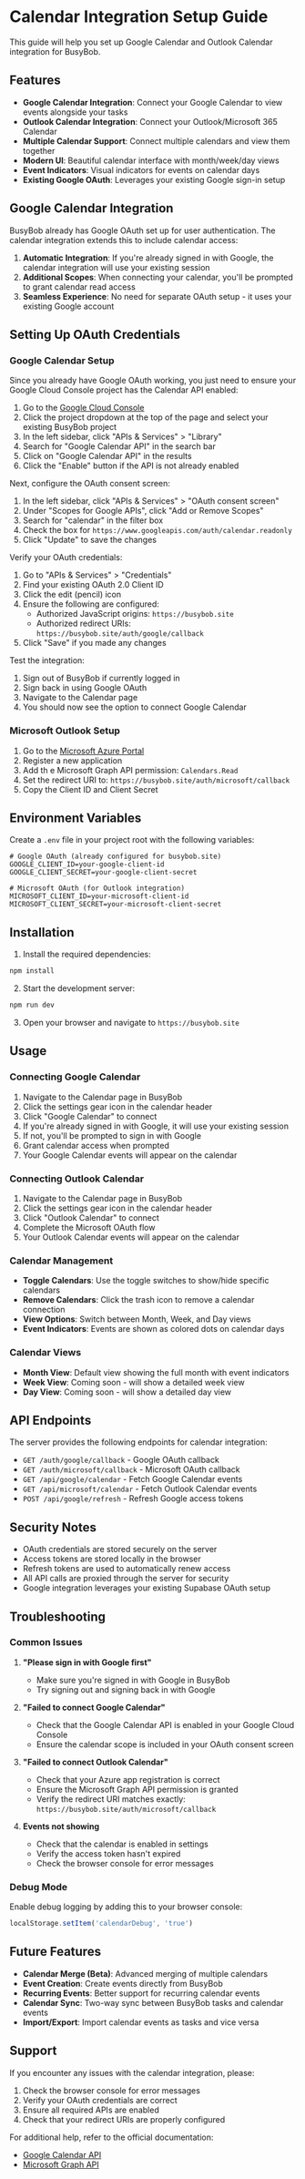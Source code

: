 # Calendar Integration Setup Guide

This guide will help you set up Google Calendar and Outlook Calendar integration for BusyBob.

## Features

- **Google Calendar Integration**: Connect your Google Calendar to view events alongside your tasks
- **Outlook Calendar Integration**: Connect your Outlook/Microsoft 365 Calendar
- **Multiple Calendar Support**: Connect multiple calendars and view them together
- **Modern UI**: Beautiful calendar interface with month/week/day views
- **Event Indicators**: Visual indicators for events on calendar days
- **Existing Google OAuth**: Leverages your existing Google sign-in setup

## Google Calendar Integration

BusyBob already has Google OAuth set up for user authentication. The calendar integration extends this to include calendar access:

1. **Automatic Integration**: If you're already signed in with Google, the calendar integration will use your existing session
2. **Additional Scopes**: When connecting your calendar, you'll be prompted to grant calendar read access
3. **Seamless Experience**: No need for separate OAuth setup - it uses your existing Google account

## Setting Up OAuth Credentials

### Google Calendar Setup

Since you already have Google OAuth working, you just need to ensure your Google Cloud Console project has the Calendar API enabled:

1. Go to the [Google Cloud Console](https://console.cloud.google.com/)
2. Click the project dropdown at the top of the page and select your existing BusyBob project
3. In the left sidebar, click "APIs & Services" > "Library"
4. Search for "Google Calendar API" in the search bar
5. Click on "Google Calendar API" in the results
6. Click the "Enable" button if the API is not already enabled

Next, configure the OAuth consent screen:

1. In the left sidebar, click "APIs & Services" > "OAuth consent screen"
2. Under "Scopes for Google APIs", click "Add or Remove Scopes"
3. Search for "calendar" in the filter box
4. Check the box for `https://www.googleapis.com/auth/calendar.readonly`
5. Click "Update" to save the changes

Verify your OAuth credentials:

1. Go to "APIs & Services" > "Credentials"
2. Find your existing OAuth 2.0 Client ID
3. Click the edit (pencil) icon 
4. Ensure the following are configured:
   - Authorized JavaScript origins: `https://busybob.site`
   - Authorized redirect URIs: `https://busybob.site/auth/google/callback`
5. Click "Save" if you made any changes

Test the integration:

1. Sign out of BusyBob if currently logged in
2. Sign back in using Google OAuth
3. Navigate to the Calendar page
4. You should now see the option to connect Google Calendar

### Microsoft Outlook Setup

1. Go to the [Microsoft Azure Portal](https://portal.azure.com/)
2. Register a new application
3. Add th e Microsoft Graph API permission: `Calendars.Read`
4. Set the redirect URI to: `https://busybob.site/auth/microsoft/callback`
5. Copy the Client ID and Client Secret

## Environment Variables

Create a `.env` file in your project root with the following variables:

```env
# Google OAuth (already configured for busybob.site)
GOOGLE_CLIENT_ID=your-google-client-id
GOOGLE_CLIENT_SECRET=your-google-client-secret

# Microsoft OAuth (for Outlook integration)
MICROSOFT_CLIENT_ID=your-microsoft-client-id
MICROSOFT_CLIENT_SECRET=your-microsoft-client-secret
```

## Installation

1. Install the required dependencies:
```bash
npm install
```

2. Start the development server:
```bash
npm run dev
```

3. Open your browser and navigate to `https://busybob.site`

## Usage

### Connecting Google Calendar

1. Navigate to the Calendar page in BusyBob
2. Click the settings gear icon in the calendar header
3. Click "Google Calendar" to connect
4. If you're already signed in with Google, it will use your existing session
5. If not, you'll be prompted to sign in with Google
6. Grant calendar access when prompted
7. Your Google Calendar events will appear on the calendar

### Connecting Outlook Calendar

1. Navigate to the Calendar page in BusyBob
2. Click the settings gear icon in the calendar header
3. Click "Outlook Calendar" to connect
4. Complete the Microsoft OAuth flow
5. Your Outlook Calendar events will appear on the calendar

### Calendar Management

- **Toggle Calendars**: Use the toggle switches to show/hide specific calendars
- **Remove Calendars**: Click the trash icon to remove a calendar connection
- **View Options**: Switch between Month, Week, and Day views
- **Event Indicators**: Events are shown as colored dots on calendar days

### Calendar Views

- **Month View**: Default view showing the full month with event indicators
- **Week View**: Coming soon - will show a detailed week view
- **Day View**: Coming soon - will show a detailed day view

## API Endpoints

The server provides the following endpoints for calendar integration:

- `GET /auth/google/callback` - Google OAuth callback
- `GET /auth/microsoft/callback` - Microsoft OAuth callback
- `GET /api/google/calendar` - Fetch Google Calendar events
- `GET /api/microsoft/calendar` - Fetch Outlook Calendar events
- `POST /api/google/refresh` - Refresh Google access tokens

## Security Notes

- OAuth credentials are stored securely on the server
- Access tokens are stored locally in the browser
- Refresh tokens are used to automatically renew access
- All API calls are proxied through the server for security
- Google integration leverages your existing Supabase OAuth setup

## Troubleshooting

### Common Issues

1. **"Please sign in with Google first"**
   - Make sure you're signed in with Google in BusyBob
   - Try signing out and signing back in with Google

2. **"Failed to connect Google Calendar"**
   - Check that the Google Calendar API is enabled in your Google Cloud Console
   - Ensure the calendar scope is included in your OAuth consent screen

3. **"Failed to connect Outlook Calendar"**
   - Check that your Azure app registration is correct
   - Ensure the Microsoft Graph API permission is granted
   - Verify the redirect URI matches exactly: `https://busybob.site/auth/microsoft/callback`

4. **Events not showing**
   - Check that the calendar is enabled in settings
   - Verify the access token hasn't expired
   - Check the browser console for error messages

### Debug Mode

Enable debug logging by adding this to your browser console:
```javascript
localStorage.setItem('calendarDebug', 'true')
```

## Future Features

- **Calendar Merge (Beta)**: Advanced merging of multiple calendars
- **Event Creation**: Create events directly from BusyBob
- **Recurring Events**: Better support for recurring calendar events
- **Calendar Sync**: Two-way sync between BusyBob tasks and calendar events
- **Import/Export**: Import calendar events as tasks and vice versa

## Support

If you encounter any issues with the calendar integration, please:

1. Check the browser console for error messages
2. Verify your OAuth credentials are correct
3. Ensure all required APIs are enabled
4. Check that your redirect URIs are properly configured

For additional help, refer to the official documentation:
- [Google Calendar API](https://developers.google.com/calendar)
- [Microsoft Graph API](https://docs.microsoft.com/en-us/graph/) 